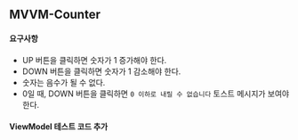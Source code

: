 ## MVVM-Counter
#### 요구사항
- UP 버튼을 클릭하면 숫자가 1 증가해야 한다.
- DOWN 버튼을 클릭하면 숫자가 1 감소해야 한다.
- 숫자는 음수가 될 수 없다.
- 0일 때, DOWN 버튼을 클릭하면 `0 이하로 내릴 수 없습니다` 토스트 메시지가 보여야 한다.

#### ViewModel 테스트 코드 추가
